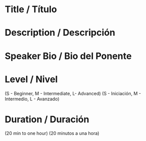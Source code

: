 # Title / Título

# Description / Descripción

# Speaker Bio / Bio del Ponente

# Level / Nivel

(S - Beginner, M - Intermediate, L- Advanced)
(S - Iniciación, M - Intermedio, L - Avanzado)

# Duration / Duración

(20 min to one hour)
(20 minutos a una hora)

